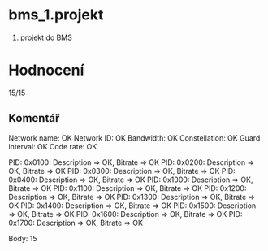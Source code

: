 # bms_1.projekt
1. projekt do BMS

# Hodnocení
15/15

## Komentář
Network name: OK
Network ID: OK
Bandwidth: OK
Constellation: OK
Guard interval: OK
Code rate: OK

PID: 0x0100: Description => OK, Bitrate => OK
PID: 0x0200: Description => OK, Bitrate => OK
PID: 0x0300: Description => OK, Bitrate => OK
PID: 0x0400: Description => OK, Bitrate => OK
PID: 0x1000: Description => OK, Bitrate => OK
PID: 0x1100: Description => OK, Bitrate => OK
PID: 0x1200: Description => OK, Bitrate => OK
PID: 0x1300: Description => OK, Bitrate => OK
PID: 0x1400: Description => OK, Bitrate => OK
PID: 0x1500: Description => OK, Bitrate => OK
PID: 0x1600: Description => OK, Bitrate => OK
PID: 0x1700: Description => OK, Bitrate => OK

Body: 15
